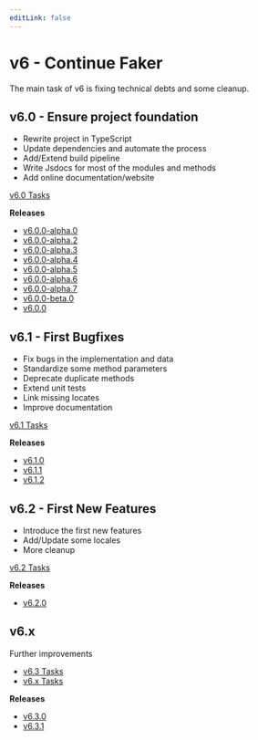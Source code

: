 ```yaml
---
editLink: false
---
```


# v6 - Continue Faker

The main task of v6 is fixing technical debts and some cleanup.

## v6.0 - Ensure project foundation

- Rewrite project in TypeScript
- Update dependencies and automate the process
- Add/Extend build pipeline
- Write Jsdocs for most of the modules and methods
- Add online documentation/website

[v6.0 Tasks](https://github.com/faker-js/faker/milestone/1)

**Releases**

- [v6.0.0-alpha.0](https://github.com/faker-js/faker/releases/tag/v6.0.0-alpha.0)
- [v6.0.0-alpha.2](https://github.com/faker-js/faker/releases/tag/v6.0.0-alpha.2)
- [v6.0.0-alpha.3](https://github.com/faker-js/faker/releases/tag/v6.0.0-alpha.3)
- [v6.0.0-alpha.4](https://github.com/faker-js/faker/releases/tag/v6.0.0-alpha.4)
- [v6.0.0-alpha.5](https://github.com/faker-js/faker/releases/tag/v6.0.0-alpha.5)
- [v6.0.0-alpha.6](https://github.com/faker-js/faker/releases/tag/v6.0.0-alpha.6)
- [v6.0.0-alpha.7](https://github.com/faker-js/faker/releases/tag/v6.0.0-alpha.7)
- [v6.0.0-beta.0](https://github.com/faker-js/faker/releases/tag/v6.0.0-beta.0)
- [v6.0.0](https://github.com/faker-js/faker/releases/tag/v6.0.0)

## v6.1 - First Bugfixes

- Fix bugs in the implementation and data
- Standardize some method parameters
- Deprecate duplicate methods
- Extend unit tests
- Link missing locates
- Improve documentation

[v6.1 Tasks](https://github.com/faker-js/faker/milestone/2)

**Releases**

- [v6.1.0](https://github.com/faker-js/faker/releases/tag/v6.1.0)
- [v6.1.1](https://github.com/faker-js/faker/releases/tag/v6.1.1)
- [v6.1.2](https://github.com/faker-js/faker/releases/tag/v6.1.2)

## v6.2 - First New Features

- Introduce the first new features
- Add/Update some locales
- More cleanup

[v6.2 Tasks](https://github.com/faker-js/faker/milestone/5)

**Releases**

- [v6.2.0](https://github.com/faker-js/faker/releases/tag/v6.2.0)

## v6.x

Further improvements

- [v6.3 Tasks](https://github.com/faker-js/faker/milestone/7)
- [v6.x Tasks](https://github.com/faker-js/faker/milestone/3)

**Releases**

- [v6.3.0](https://github.com/faker-js/faker/releases/tag/v6.3.0)
- [v6.3.1](https://github.com/faker-js/faker/releases/tag/v6.3.1)
